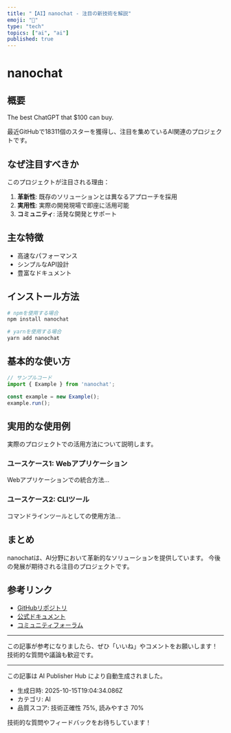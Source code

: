 ```yaml
---
title: "【AI】nanochat - 注目の新技術を解説"
emoji: "🤖"
type: "tech"
topics: ["ai", "ai"]
published: true
---
```


# nanochat

## 概要

The best ChatGPT that $100 can buy.

最近GitHubで18311個のスターを獲得し、注目を集めているAI関連のプロジェクトです。

## なぜ注目すべきか

このプロジェクトが注目される理由：

1. **革新性**: 既存のソリューションとは異なるアプローチを採用
2. **実用性**: 実際の開発現場で即座に活用可能
3. **コミュニティ**: 活発な開発とサポート

## 主な特徴

- 高速なパフォーマンス
- シンプルなAPI設計
- 豊富なドキュメント

## インストール方法

```bash
# npmを使用する場合
npm install nanochat

# yarnを使用する場合
yarn add nanochat
```

## 基本的な使い方

```javascript
// サンプルコード
import { Example } from 'nanochat';

const example = new Example();
example.run();
```

## 実用的な使用例

実際のプロジェクトでの活用方法について説明します。

### ユースケース1: Webアプリケーション

Webアプリケーションでの統合方法...

### ユースケース2: CLIツール

コマンドラインツールとしての使用方法...

## まとめ

nanochatは、AI分野において革新的なソリューションを提供しています。
今後の発展が期待される注目のプロジェクトです。

## 参考リンク

- [GitHubリポジトリ](https://github.com/karpathy/nanochat)
- [公式ドキュメント](https://github.com/karpathy/nanochat#readme)
- [コミュニティフォーラム](https://github.com/karpathy/nanochat/discussions)

---

この記事が参考になりましたら、ぜひ「いいね」やコメントをお願いします！
技術的な質問や議論も歓迎です。

---

この記事は AI Publisher Hub により自動生成されました。
- 生成日時: 2025-10-15T19:04:34.086Z
- カテゴリ: AI
- 品質スコア: 技術正確性 75%, 読みやすさ 70%

技術的な質問やフィードバックをお待ちしています！